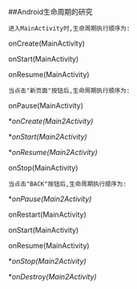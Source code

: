 ##Android生命周期的研究

    进入MainActivity时,生命周期执行顺序为:

onCreate(MainActivity)

onStart(MainActivity)

onResume(MainActivity)

    当点击"新页面"按钮后,生命周期执行顺序为:

onPause(MainActivity)

 **onCreate(Main2Activity)*

 **onStart(Main2Activity)*

 **onResume(Main2Activity)*
 
onStop(MainActivity)

    当点击"BACK"按钮后,生命周期执行顺序为:
    
 **onPause(Main2Activity)*

onRestart(MainActivity)

onStart(MainActivity)

onResume(MainActivity)

 **onStop(Main2Activity)*
 
 **onDestroy(Main2Activity)*
 
 

